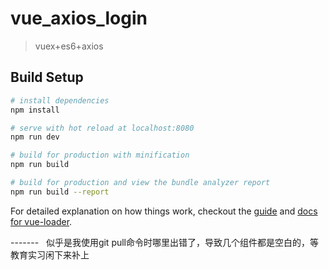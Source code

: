 # vue_axios_login

> vuex+es6+axios

## Build Setup

``` bash
# install dependencies
npm install

# serve with hot reload at localhost:8080
npm run dev

# build for production with minification
npm run build

# build for production and view the bundle analyzer report
npm run build --report
```

For detailed explanation on how things work, checkout the [guide](http://vuejs-templates.github.io/webpack/) and [docs for vue-loader](http://vuejs.github.io/vue-loader).


-------  
似乎是我使用git pull命令时哪里出错了，导致几个组件都是空白的，等教育实习闲下来补上
